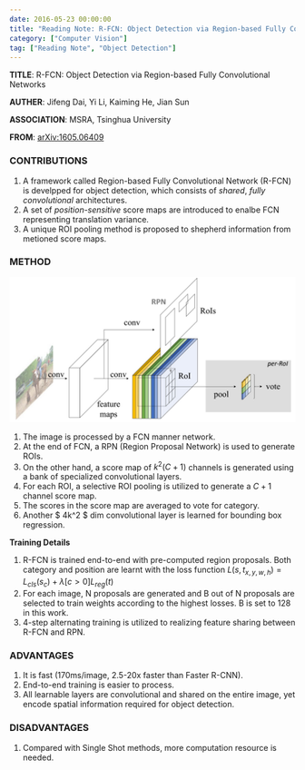 ```yaml
---
date: 2016-05-23 00:00:00
title: "Reading Note: R-FCN: Object Detection via Region-based Fully Convolutional Networks"
category: ["Computer Vision"]
tag: ["Reading Note", "Object Detection"]
---
```


**TITLE**: R-FCN: Object Detection via Region-based Fully Convolutional Networks

**AUTHER**: Jifeng Dai, Yi Li, Kaiming He, Jian Sun

**ASSOCIATION**: MSRA, Tsinghua University

**FROM**: [arXiv:1605.06409](http://arxiv.org/abs/1605.06409)

### CONTRIBUTIONS ###

1. A framework called Region-based Fully Convolutional Network (R-FCN) is develpped for object detection, which consists of *shared*, *fully convolutional* architectures.
2. A set of *position-sensitive* score maps are introduced to enalbe FCN representing translation variance.
3. A unique ROI pooling method is proposed to shepherd information from metioned score maps.

### METHOD ###

<img class="img-responsive center-block" src="https://raw.githubusercontent.com/joshua19881228/my_blogs/master/Computer_Vision/Reading_Note/figures/R-FCN.jpg" alt="" width="640"/>

1. The image is processed by a FCN manner network.
2. At the end of FCN, a RPN (Region Proposal Network) is used to generate ROIs.
3. On the other hand, a score map of $k^{2}(C+1)$ channels is generated using a bank of specialized convolutional layers.
4. For each ROI, a selective ROI pooling is utilized to generate a $C+1$ channel score map.
5. The scores in the score map are averaged to vote for category.
6. Another $ 4k^2 $ dim convolutional layer is learned for bounding box regression.

**Training Details**

1. R-FCN is trained end-to-end with pre-computed region proposals. Both category and position are learnt with the loss function $L(s,t_{x,y,w,h})=L_{cls}(s_{c})+\lambda[c>0]L_{reg}(t)$
2. For each image, N proposals are generated and B out of N proposals are selected to train weights according to the highest losses. B is set to 128 in this work.
3. 4-step alternating training is utilized to realizing feature sharing between R-FCN and RPN.

### ADVANTAGES ###

1. It is fast (170ms/image, 2.5-20x faster than Faster R-CNN).
2. End-to-end training is easier to process.
3. All learnable layers are convolutional and shared on the entire image, yet encode spatial information required for object detection.

### DISADVANTAGES ###

1. Compared with Single Shot methods, more computation resource is needed.